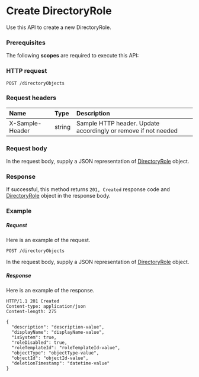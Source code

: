 # Create DirectoryRole

Use this API to create a new DirectoryRole.
### Prerequisites
The following **scopes** are required to execute this API: 
### HTTP request
<!-- { "blockType": "ignored" } -->
```http
POST /directoryObjects

```
### Request headers
| Name       | Type | Description|
|:---------------|:--------|:----------|
| X-Sample-Header  | string  | Sample HTTP header. Update accordingly or remove if not needed|

### Request body
In the request body, supply a JSON representation of [DirectoryRole](../resources/directoryrole.md) object.


### Response
If successful, this method returns `201, Created` response code and [DirectoryRole](../resources/directoryrole.md) object in the response body.

### Example
##### Request
Here is an example of the request.
<!-- {
  "blockType": "request",
  "name": "create_directoryrole_from_directoryobjects"
}-->
```http
POST /directoryObjects
```
In the request body, supply a JSON representation of [DirectoryRole](../resources/directoryrole.md) object.
##### Response
Here is an example of the response.
<!-- {
  "blockType": "response",
  "truncated": false,
  "@odata.type": "microsoft.graph.directoryrole"
} -->
```http
HTTP/1.1 201 Created
Content-type: application/json
Content-length: 275

{
  "description": "description-value",
  "displayName": "displayName-value",
  "isSystem": true,
  "roleDisabled": true,
  "roleTemplateId": "roleTemplateId-value",
  "objectType": "objectType-value",
  "objectId": "objectId-value",
  "deletionTimestamp": "datetime-value"
}
```

<!-- uuid: 7422d6e3-64b4-47fd-b545-ee6b05d9b466
2015-10-24 21:49:48 UTC -->
<!-- {
  "type": "#page.annotation",
  "description": "Create DirectoryRole",
  "keywords": "",
  "section": "documentation",
  "tocPath": ""
}-->